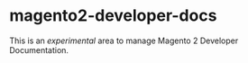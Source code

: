 magento2-developer-docs
=======================

This is an *experimental* area to manage Magento 2 Developer Documentation.
